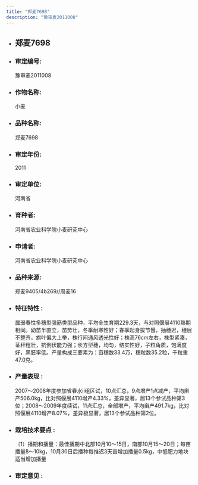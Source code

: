 ```yaml
---
title: "郑麦7698"
description: "豫审麦2011008"
---
```

* ## 郑麦7698
* ###  审定编号:  
   豫审麦2011008

*  ### 作物名称:  
   小麦

*   ###  品种名称: 
    郑麦7698

*   ### 审定年份: 
    2011

*   ### 审定单位:  
    河南省

*   ### 育种者:  
    河南省农业科学院小麦研究中心

*   ### 申请者:  
    河南省农业科学院小麦研究中心

*   ### 品种来源:  
    郑麦9405/4b269//周麦16

*   ### 特征特性 : 
    属弱春性多穗型强筋类型品种，平均全生育期229.3天，与对照偃展4110熟期相同。幼苗半直立，苗势壮，冬季耐寒性好；春季起身拔节慢，抽穗迟，穗层不整齐，旗叶偏大上举，株行间通风透光性好；株高76cm左右，株型紧凑，茎秆粗壮，抗倒伏能力强；长方型穗，均匀，结实性好，子粒角质，饱满度好，黑胚率低。产量构成三要素为：亩穗数33.4万，穗粒数35.2粒，千粒重47.0克。

*   ### 产量表现 : 
    2007～2008年度参加省春水ⅱ组区试，10点汇总，9点增产1点减产，平均亩产506.0kg，比对照偃展4110增产4.33%，差异显著，居13个参试品种第3位；2008～2009年度续试，11点汇总，全部增产，平均亩产491.7kg，比对照偃展4110增产8.07%，差异极显著，居13个参试品种第2位。

*   ### 栽培技术要点 : 
    （1）播期和播量：最佳播期中北部10月10～15日，南部10月15～20日；每亩播量8～10kg，10月30日后播种每推迟3天亩增加播量0.5kg，中低肥力地块适当增加播量

*   ### 审定意见 : 
    
